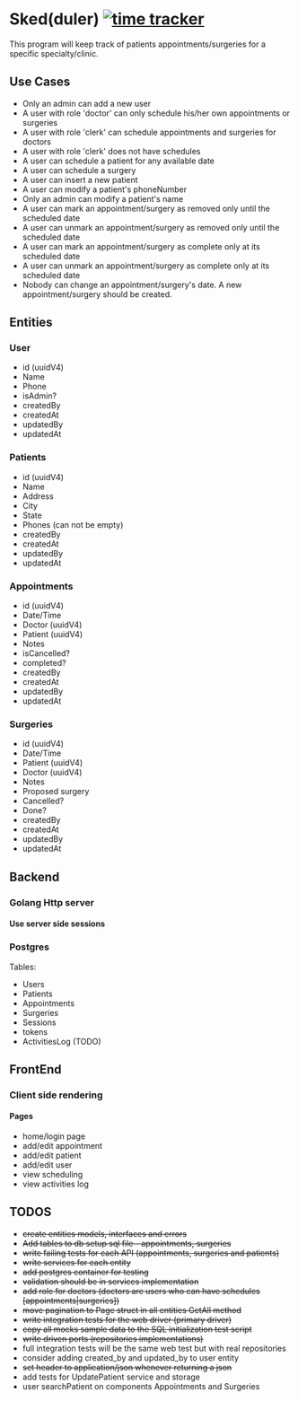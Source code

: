 # Sked(duler) [![time tracker](https://wakatime.com/badge/github/carlosapgomes/sked.svg)](https://wakatime.com/badge/github/carlosapgomes/sked)

This program will keep track of patients appointments/surgeries for a specific
specialty/clinic.

## Use Cases

- Only an admin can add a new user
- A user with role 'doctor' can only schedule his/her own appointments or surgeries
- A user with role 'clerk' can schedule appointments and surgeries for doctors
- A user with role 'clerk' does not have schedules
- A user can schedule a patient for any available date
- A user can schedule a surgery
- A user can insert a new patient
- A user can modify a patient's phoneNumber
- Only an admin can modify a patient's name
- A user can mark an appointment/surgery as removed only until the scheduled date
- A user can unmark an appointment/surgery as removed only until the scheduled date
- A user can mark an appointment/surgery as complete only at its scheduled date
- A user can unmark an appointment/surgery as complete only at its scheduled date
- Nobody can change an appointment/surgery's date. A new appointment/surgery
  should be created.

## Entities

### User

- id (uuidV4)
- Name
- Phone
- isAdmin?
- createdBy
- createdAt
- updatedBy
- updatedAt

### Patients

- id (uuidV4)
- Name
- Address
- City
- State
- Phones (can not be empty)
- createdBy
- createdAt
- updatedBy
- updatedAt

### Appointments

- id (uuidV4)
- Date/Time
- Doctor (uuidV4)
- Patient (uuidV4)
- Notes
- isCancelled?
- completed?
- createdBy
- createdAt
- updatedBy
- updatedAt

### Surgeries

- id (uuidV4)
- Date/Time
- Patient (uuidV4)
- Doctor (uuidV4)
- Notes
- Proposed surgery
- Cancelled?
- Done?
- createdBy
- createdAt
- updatedBy
- updatedAt

## Backend

### Golang Http server

#### Use server side sessions

### Postgres

Tables:

- Users
- Patients
- Appointments
- Surgeries
- Sessions
- tokens
- ActivitiesLog (TODO)

## FrontEnd

### Client side rendering

#### Pages

- home/login page
- add/edit appointment
- add/edit patient
- add/edit user
- view scheduling
- view activities log

## TODOS

- ~~create entities models, interfaces and errors~~
- ~~Add tables to db setup sql file - appointments, surgeries~~
- ~~write failing tests for each API (appointments, surgeries and patients)~~
- ~~write services for each entity~~
- ~~add postgres container for testing~~
- ~~validation should be in services implementation~~
- ~~add role for doctors (doctors are users who can have schedules [appointments|surgeries])~~
- ~~move pagination to Page struct in all entities GetAll method~~
- ~~write integration tests for the web driver (primary driver)~~
- ~~copy all mocks sample data to the SQL initialization test script~~
- ~~write driven ports (repositories implementations)~~
- full integration tests will be the same web test but with real repositories
- consider adding created_by and updated_by to user entity
- ~~set header to application/json whenever returning a json~~
- add tests for UpdatePatient service and storage
- user searchPatient on components Appointments and Surgeries
